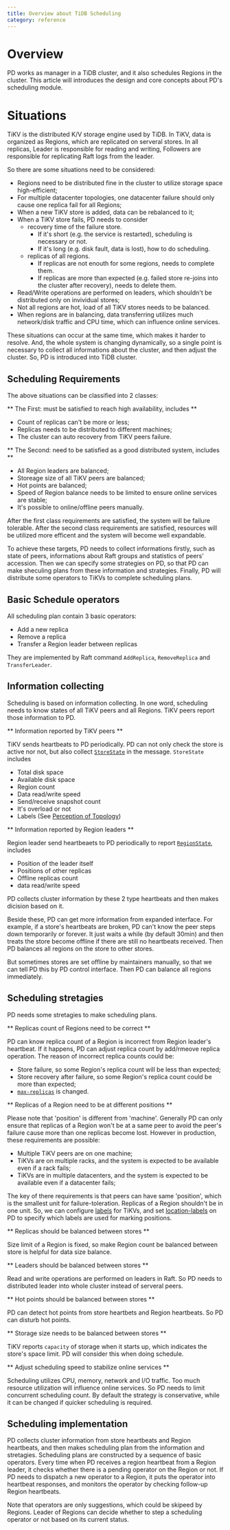 ```yaml
---
title: Overview about TiDB Scheduling
category: reference
---
```


# Overview
PD works as manager in a TiDB cluster, and it also schedules Regions in the
cluster. This article will introduces the design and core concepts about PD's
scheduling module.

# Situations
TiKV is the distributed K/V storage engine used by TiDB. In TiKV, data is
organized as Regions, which are replicated on serveral stores. In all replicas,
Leader is responsible for reading and writing, Followers are responsible for
replicating Raft logs from the leader.

So there are some situations need to be considered:

* Regions need to be distributed fine in the cluster to utilize storage space
  high-efficient;
* For multiple datacenter topologies, one datacenter failure should only cause
  one replica fail for all Regions;
* When a new TiKV store is added, data can be rebalanced to it;
* When a TiKV store fails, PD needs to consider
    * recovery time of the failure store.
        * If it's short (e.g. the service is restarted), scheduling is necessary
          or not.
        * If it's long (e.g. disk fault, data is lost), how to do scheduling.
    * replicas of all regions.
        * If replicas are not enouth for some regions, needs to complete them.
        * If replicas are more than expected (e.g. failed store re-joins into the
          cluster after recovery), needs to delete them.
* Read/Write operations are performed on leaders, which shouldn't be distributed
  only on invividual stores;
* Not all regions are hot, load of all TiKV stores needs to be balanced.
* When regions are in balancing, data transferring utilizes much network/disk
  traffic and CPU time, which can influence online services.

These situations can occur at the same time, which makes it harder to resolve.
And, the whole system is changing dynamically, so a single point is necessary
to collect all informations about the cluster, and then adjust the cluster. So,
PD is introduced into TiDB cluster.

## Scheduling Requirements
The above situations can be classified into 2 classes:

** The First: must be satisfied to reach high availability, includes **

* Count of replicas can't be more or less;
* Replicas needs to be distributed to different machines;
* The cluster can auto recovery from TiKV peers failure.

** The Second: need to be satisfied as a good distributed system, includes **

* All Region leaders are balanced;
* Storeage size of all TiKV peers are balanced;
* Hot points are balanced;
* Speed of Region balance needs to be limited to ensure online services are stable;
* It's possible to online/offline peers manually.

After the first class requirements are satisfied, the system will be failure tolerable. 
After the second class requirements are satisfied, resources will be utilized more
efficent and the system will become well expandable.

To achieve these targets, PD needs to collect informations firstly, such as state of peers,
informations about Raft groups and statistics of peers' accession. Then we can specify
some strategies on PD, so that PD can make sheculing plans from these information and
strategies. Finally, PD will distribute some operators to TiKVs to complete scheduling plans.

## Basic Schedule operators

All scheduling plan contain 3 basic operators:
* Add a new replica
* Remove a replica
* Transfer a Region leader between replicas

They are implemented by Raft command `AddReplica`, `RemoveReplica` and `TransferLeader`.

## Information collecting

Scheduling is based on information collecting. In one word, scheduling needs to know
states of all TiKV peers and all Regions. TiKV peers report those information to PD.

** Information reported by TiKV peers **

TiKV sends heartbeats to PD periodically. PD can not only check the store is active
nor not, but also collect [`StoreState`](https://github.com/pingcap/kvproto/blob/release-3.1/proto/pdpb.proto#L421)
in the message. `StoreState` includes

* Total disk space
* Available disk space
* Region count
* Data read/write speed
* Send/receive snapshot count
* It's overload or not
* Labels (See [Perception of Topology](/location-awareness.md))

** Information reported by Region leaders **

Region leader send heartbeaets to PD periodically to report [`RegionState`](https://github.com/pingcap/kvproto/blob/release-3.1/proto/pdpb.proto#L271),
includes

* Position of the leader itself
* Positions of other replicas
* Offline replicas count
* data read/write speed

PD collects cluster information by these 2 type heartbeats and then makes dicision based on it.

Beside these, PD can get more information from expanded interface. For example,
if a store's heartbeats are broken, PD can't know the peer steps down temporarily or forever.
It just waits a while (by default 30min) and then treats the store become offline if there
are still no heartbeats received. Then PD balances all regions on the store to other stores.

But sometimes stores are set offline by maintainers manually, so that we can tell PD this by
PD control interface. Then PD can balance all regions immediately.

## Scheduling stretagies

PD needs some stretagies to make scheduling plans.

** Replicas count of Regions need to be correct **

PD can know replica count of a Region is incorrect from Region leader's heartbeat. If it happens,
PD can adjust replica count by add/rmeove replica operation. The reason of incorrect replica counts
could be:

* Store failure, so some Region's replica count will be less than expected;
* Store recovery after failure, so some Region's replica count could be more than expected;
* [`max-replicas`](https://github.com/pingcap/pd/blob/v4.0.0-beta/conf/config.toml#L95) is changed.

** Replicas of a Region need to be at different positions **

Please note that 'position' is different from 'machine'. Generally PD can only ensure that
replicas of a Region won't be at a same peer to avoid the peer's failure cause more than one
replicas become lost. However in production, these requirements are possible:

* Multiple TiKV peers are on one machine;
* TiKVs are on multiple racks, and the system is expected to be available even if a rack fails;
* TiKVs are in multiple datacenters, and the system is expected to be available even if a datacenter fails;

The key of there requirements is that peers can have same 'position', which is the smallest unit
for failure-toleration. Replicas of a Region shouldn't be in one unit. So, we can configure
[labels](https://github.com/tikv/tikv/blob/v4.0.0-beta/etc/config-template.toml#L140) for TiKVs,
and set [location-labels](https://github.com/pingcap/pd/blob/v4.0.0-beta/conf/config.toml#L100) on PD
to specify which labels are used for marking positions.

** Replicas should be balanced between stores **

Size limit of a Region is fixed, so make Region count be balanced between store is helpful for data size balance.

** Leaders should be balanced between stores **

Read and write operations are performed on leaders in Raft. So PD needs to distributed leader into whole cluster
instead of serveral peers.

** Hot points should be balanced between stores **

PD can detect hot points from store heartbets and Region heartbeats. So PD can disturb hot points.

** Storage size needs to be balanced between stores **

TiKV reports `capacity` of storage when it starts up, which indicates the store's space limit. PD will consider this
when doing schedule.

** Adjust scheduling speed to stabilize online services **

Scheduling utilizes CPU, memory, network and I/O traffic. Too much resource utilization will influence
online services. So PD needs to limit concurrent scheduling count. By default the strategy is conservative,
while it can be changed if quicker scheduling is required.

## Scheduling implementation

PD collects cluster information from store heartbeats and Region heartbeats, and then makes scheduling plan
from the information and stretagies. Scheduling plans are constructed by a sequence of basic operators.
Every time when PD receives a region heartbeat from a Region leader, it checks whether there is a pending
operator on the Region or not. If PD needs to dispatch a new operator to a Region, it puts the operator into
heartbeat responses, and monitors the operator by checking follow-up Region heartbeats.

Note that operators are only suggestions, which could be skipeed by Regions. Leader of Regions can decide
whether to step a scheduling operator or not based on its current status.
